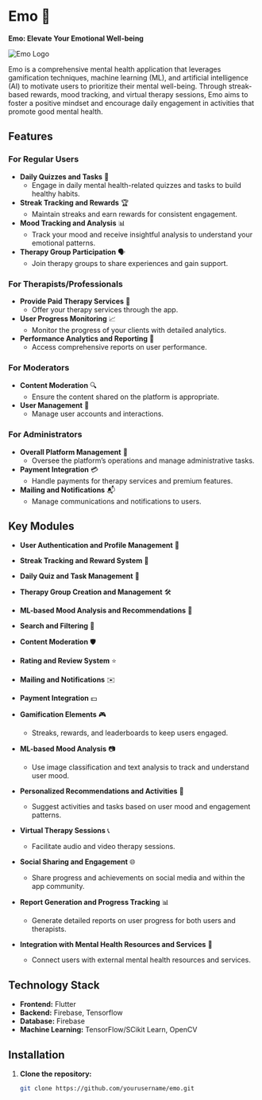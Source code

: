 # Emo 🌟
**Emo: Elevate Your Emotional Well-being**

![Emo Logo](https://t3.ftcdn.net/jpg/03/36/42/52/360_F_336425203_ExxGDWdhc7WNNrEZPRHelPM7NiufuZoz.jpg)

Emo is a comprehensive mental health application that leverages gamification techniques, machine learning (ML), and artificial intelligence (AI) to motivate users to prioritize their mental well-being. Through streak-based rewards, mood tracking, and virtual therapy sessions, Emo aims to foster a positive mindset and encourage daily engagement in activities that promote good mental health.

## Features
### For Regular Users
- **Daily Quizzes and Tasks** 📅
  - Engage in daily mental health-related quizzes and tasks to build healthy habits.
- **Streak Tracking and Rewards** 🏆
  - Maintain streaks and earn rewards for consistent engagement.
- **Mood Tracking and Analysis** 📊
  - Track your mood and receive insightful analysis to understand your emotional patterns.
- **Therapy Group Participation** 🗣️
  - Join therapy groups to share experiences and gain support.

### For Therapists/Professionals
- **Provide Paid Therapy Services** 💼
  - Offer your therapy services through the app.
- **User Progress Monitoring** 📈
  - Monitor the progress of your clients with detailed analytics.
- **Performance Analytics and Reporting** 📑
  - Access comprehensive reports on user performance.

### For Moderators
- **Content Moderation** 🔍
  - Ensure the content shared on the platform is appropriate.
- **User Management** 👥
  - Manage user accounts and interactions.

### For Administrators
- **Overall Platform Management** 🔧
  - Oversee the platform’s operations and manage administrative tasks.
- **Payment Integration** 💳
  - Handle payments for therapy services and premium features.
- **Mailing and Notifications** 📬
  - Manage communications and notifications to users.

## Key Modules
- **User Authentication and Profile Management** 🔑
- **Streak Tracking and Reward System** 🏅
- **Daily Quiz and Task Management** 📆
- **Therapy Group Creation and Management** 🛠️
- **ML-based Mood Analysis and Recommendations** 🤖
- **Search and Filtering** 🔎
- **Content Moderation** 🛡️
- **Rating and Review System** ⭐
- **Mailing and Notifications** ✉️
- **Payment Integration** 💵

- **Gamification Elements** 🎮
  - Streaks, rewards, and leaderboards to keep users engaged.
- **ML-based Mood Analysis** 📷
  - Use image classification and text analysis to track and understand user mood.
- **Personalized Recommendations and Activities** 🧠
  - Suggest activities and tasks based on user mood and engagement patterns.
- **Virtual Therapy Sessions** 📞
  - Facilitate audio and video therapy sessions.
- **Social Sharing and Engagement** 🌐
  - Share progress and achievements on social media and within the app community.
- **Report Generation and Progress Tracking** 📊
  - Generate detailed reports on user progress for both users and therapists.
- **Integration with Mental Health Resources and Services** 🏥
  - Connect users with external mental health resources and services.

## Technology Stack
- **Frontend:** Flutter
- **Backend:** Firebase, Tensorflow
- **Database:** Firebase
- **Machine Learning:** TensorFlow/SCikit Learn, OpenCV

## Installation
1. **Clone the repository:**
   ```bash
   git clone https://github.com/yourusername/emo.git
